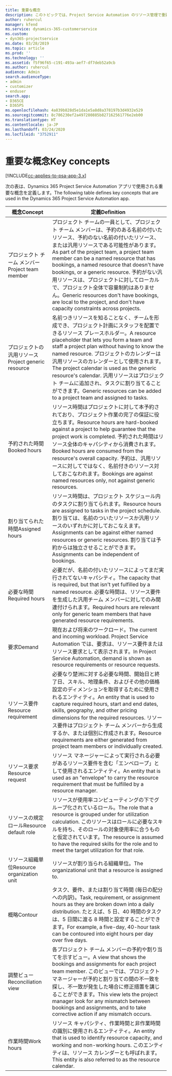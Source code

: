 ```yaml
---
title: 重要な概念
description: このトピックでは、Project Service Automation のリソース管理で重要な概念について説明します。
author: ruhercul
manager: kfend
ms.service: dynamics-365-customerservice
ms.custom:
- dyn365-projectservice
ms.date: 03/28/2019
ms.topic: article
ms.prod: ''
ms.technology: ''
ms.assetid: f5f96f65-c191-493a-aef7-df7deb52a9cb
ms.author: ruhercul
audience: Admin
search.audienceType:
- admin
- customizer
- enduser
search.app:
- D365CE
- D365PS
ms.openlocfilehash: 4a839b828d5e1da1e5a8d8a378197b3d4932e529
ms.sourcegitcommit: 8c786230ef2a497280885b827162561776e2eb00
ms.translationtype: HT
ms.contentlocale: ja-JP
ms.lasthandoff: 03/24/2020
ms.locfileid: "3752911"
---
```

# <a name="key-concepts"></a><span data-ttu-id="10e60-103">重要な概念</span><span class="sxs-lookup"><span data-stu-id="10e60-103">Key concepts</span></span>

[!INCLUDE[cc-applies-to-psa-app-3.x](../includes/cc-applies-to-psa-app-3x.md)]

<span data-ttu-id="10e60-104">次の表は、Dynamics 365 Project Service Automation アプリで使用される重要な概念を定義します。</span><span class="sxs-lookup"><span data-stu-id="10e60-104">The following table defines key concepts that are used in the Dynamics 365 Project Service Automation app.</span></span>

| <span data-ttu-id="10e60-105">概念</span><span class="sxs-lookup"><span data-stu-id="10e60-105">Concept</span></span>                    | <span data-ttu-id="10e60-106">定義</span><span class="sxs-lookup"><span data-stu-id="10e60-106">Definition</span></span> |
|----------------------------|------------|
| <span data-ttu-id="10e60-107">プロジェクト チーム メンバー</span><span class="sxs-lookup"><span data-stu-id="10e60-107">Project team member</span></span>        | <span data-ttu-id="10e60-108">プロジェクト チームの一員として、プロジェクト チーム メンバーは、予約のある名前の付いたリソース、予約のない名前の付いたリソース、または汎用リソースである可能性があります。</span><span class="sxs-lookup"><span data-stu-id="10e60-108">As part of the project team, a project team member can be a named resource that has bookings, a named resource that doesn't have bookings, or a generic resource.</span></span> <span data-ttu-id="10e60-109">予約がない汎用リソースは、プロジェクトに対してローカルで、プロジェクト全体で容量制約はありません。</span><span class="sxs-lookup"><span data-stu-id="10e60-109">Generic resources don't have bookings, are local to the project, and don't have capacity constraints across projects.</span></span> |
| <span data-ttu-id="10e60-110">プロジェクトの汎用リソース</span><span class="sxs-lookup"><span data-stu-id="10e60-110">Project generic resource</span></span>   | <span data-ttu-id="10e60-111">名前つきリソースを知ることなく、チームを形成でき、プロジェクト計画にスタッフを配置できるリソース プレースホルダー。</span><span class="sxs-lookup"><span data-stu-id="10e60-111">A resource placeholder that lets you form a team and staff a project plan without having to know the named resource.</span></span> <span data-ttu-id="10e60-112">プロジェクトのカレンダーは汎用リソースのカレンダーとして使用されます。</span><span class="sxs-lookup"><span data-stu-id="10e60-112">The project calendar is used as the generic resource's calendar.</span></span> <span data-ttu-id="10e60-113">汎用リソースはプロジェクト チームに追加され、タスクに割り当てることができます。</span><span class="sxs-lookup"><span data-stu-id="10e60-113">Generic resources can be added to a project team and assigned to tasks.</span></span> |
| <span data-ttu-id="10e60-114">予約された時間</span><span class="sxs-lookup"><span data-stu-id="10e60-114">Booked hours</span></span>               | <span data-ttu-id="10e60-115">リソース時間はプロジェクトに対して本予約されており、プロジェクト作業の完了の保証に役立ちます。</span><span class="sxs-lookup"><span data-stu-id="10e60-115">Resource hours are hard-booked against a project to help guarantee that the project work is completed.</span></span> <span data-ttu-id="10e60-116">予約された時間はリソース全体のキャパシティから消費されます。</span><span class="sxs-lookup"><span data-stu-id="10e60-116">Booked hours are consumed from the resource's overall capacity.</span></span> <span data-ttu-id="10e60-117">予約は、汎用リソースに対してではなく、名前付きのリソース対しておこなわれます。</span><span class="sxs-lookup"><span data-stu-id="10e60-117">Bookings are against named resources only, not against generic resources.</span></span> |
| <span data-ttu-id="10e60-118">割り当てられた時間</span><span class="sxs-lookup"><span data-stu-id="10e60-118">Assigned hours</span></span>             | <span data-ttu-id="10e60-119">リソース時間は、プロジェクト スケジュール内のタスクに割り当てられます。</span><span class="sxs-lookup"><span data-stu-id="10e60-119">Resource hours are assigned to tasks in the project schedule.</span></span> <span data-ttu-id="10e60-120">割り当ては、名前のついたリソースか汎用リソースのいずれかに対しておこなえます。</span><span class="sxs-lookup"><span data-stu-id="10e60-120">Assignments can be against either named resources or generic resources.</span></span> <span data-ttu-id="10e60-121">割り当ては予約からは独立させることができます。</span><span class="sxs-lookup"><span data-stu-id="10e60-121">Assignments can be independent of bookings.</span></span> |
| <span data-ttu-id="10e60-122">必要な時間</span><span class="sxs-lookup"><span data-stu-id="10e60-122">Required hours</span></span>             | <span data-ttu-id="10e60-123">必要だが、名前の付いたリソースによってまだ実行されてないキャパシティ。</span><span class="sxs-lookup"><span data-stu-id="10e60-123">The capacity that is required, but that isn't yet fulfilled by a named resource.</span></span> <span data-ttu-id="10e60-124">必要な時間は、リソース要件を生成した汎用チーム メンバーに対してのみ関連付けられます。</span><span class="sxs-lookup"><span data-stu-id="10e60-124">Required hours are relevant only for generic team members that have generated resource requirements.</span></span> |
| <span data-ttu-id="10e60-125">要求</span><span class="sxs-lookup"><span data-stu-id="10e60-125">Demand</span></span>                     | <span data-ttu-id="10e60-126">現在および将来のワークロード。</span><span class="sxs-lookup"><span data-stu-id="10e60-126">The current and incoming workload.</span></span> <span data-ttu-id="10e60-127">Project Service Automation では、要求は、リソース要件またはリソース要求として表示されます。</span><span class="sxs-lookup"><span data-stu-id="10e60-127">In Project Service Automation, demand is shown as resource requirements or resource requests.</span></span> |
| <span data-ttu-id="10e60-128">リソース要件</span><span class="sxs-lookup"><span data-stu-id="10e60-128">Resource requirement</span></span>       | <span data-ttu-id="10e60-129">必要なり楚洲に対する必要な時間、開始日と終了日、スキル、地理条件、およびその他の価格設定のディメンションを取得するために使用されるエンティティ。</span><span class="sxs-lookup"><span data-stu-id="10e60-129">An entity that is used to capture required hours, start and end dates, skills, geography, and other pricing dimensions for the required resources.</span></span> <span data-ttu-id="10e60-130">リソース要件はプロジェクト チーム メンバーから生成するか、または個別に作成されます。</span><span class="sxs-lookup"><span data-stu-id="10e60-130">Resource requirements are either generated from project team members or individually created.</span></span> |
| <span data-ttu-id="10e60-131">リソース要求</span><span class="sxs-lookup"><span data-stu-id="10e60-131">Resource request</span></span>           | <span data-ttu-id="10e60-132">リソース マネージャーによって実行される必要があるリソース要件を含む「エンベロープ」として使用されるエンティティ。</span><span class="sxs-lookup"><span data-stu-id="10e60-132">An entity that is used as an "envelope" to carry the resource requirement that must be fulfilled by a resource manager.</span></span> |
| <span data-ttu-id="10e60-133">リソースの規定ロール</span><span class="sxs-lookup"><span data-stu-id="10e60-133">Resource default role</span></span>      | <span data-ttu-id="10e60-134">リソースが使用率コンピューティングの下でグループ化されているロール。</span><span class="sxs-lookup"><span data-stu-id="10e60-134">The role that a resource is grouped under for utilization calculation.</span></span> <span data-ttu-id="10e60-135">このリソースはロールに必要なスキルを持ち、そのロールの対象使用率に合うものと仮定されています。</span><span class="sxs-lookup"><span data-stu-id="10e60-135">The resource is assumed to have the required skills for the role and to meet the target utilization for that role.</span></span> |
| <span data-ttu-id="10e60-136">リソース組織単位</span><span class="sxs-lookup"><span data-stu-id="10e60-136">Resource organization unit</span></span> | <span data-ttu-id="10e60-137">リソースが割り当られる組織単位。</span><span class="sxs-lookup"><span data-stu-id="10e60-137">The organizational unit that a resource is assigned to.</span></span> |
| <span data-ttu-id="10e60-138">概略</span><span class="sxs-lookup"><span data-stu-id="10e60-138">Contour</span></span>                    | <span data-ttu-id="10e60-139">タスク、要件、または割り当て時間 (毎日の配分への内訳)。</span><span class="sxs-lookup"><span data-stu-id="10e60-139">Task, requirement, or assignment hours as they are broken down into a daily distribution.</span></span> <span data-ttu-id="10e60-140">たとえば、5 日、40 時間のタスクは、5 日間に渡る 8 時間と設定することができます。</span><span class="sxs-lookup"><span data-stu-id="10e60-140">For example, a five-day, 40-hour task can be contoured into eight hours per day over five days.</span></span> |
| <span data-ttu-id="10e60-141">調整ビュー</span><span class="sxs-lookup"><span data-stu-id="10e60-141">Reconciliation view</span></span>        | <span data-ttu-id="10e60-142">各プロジェクト チーム メンバーの予約や割り当てを示すビュー。</span><span class="sxs-lookup"><span data-stu-id="10e60-142">A view that shows the bookings and assignments for each project team member.</span></span> <span data-ttu-id="10e60-143">このビューでは、プロジェクト マネージャーが予約と割り当ての間の不一致を探し、不一致が発生した場合に修正措置を講じることができます。</span><span class="sxs-lookup"><span data-stu-id="10e60-143">This view lets the project manager look for any mismatch between bookings and assignments, and to take corrective action if any mismatch occurs.</span></span> |
| <span data-ttu-id="10e60-144">作業時間</span><span class="sxs-lookup"><span data-stu-id="10e60-144">Work hours</span></span>                 | <span data-ttu-id="10e60-145">リソース キャパシティ、作業時間と非作業時間の識別に使用されるエンティティ。</span><span class="sxs-lookup"><span data-stu-id="10e60-145">An entity that is used to identify resource capacity, and working and non-working hours.</span></span> <span data-ttu-id="10e60-146">このエンティティは、リソース カレンダーとも呼ばれます。</span><span class="sxs-lookup"><span data-stu-id="10e60-146">This entity is also referred to as the resource calendar.</span></span> |
